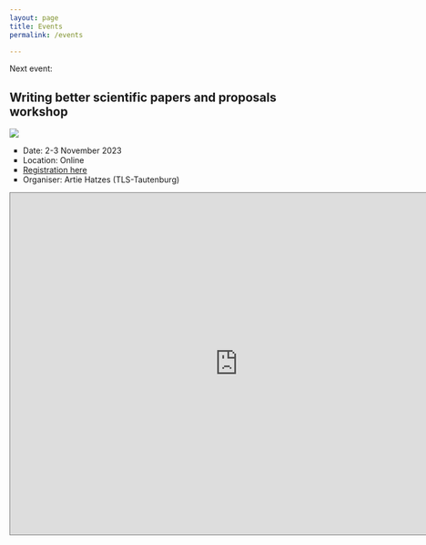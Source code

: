 ```yaml
---
layout: page
title: Events
permalink: /events

---
```


Next event:

<h2>Writing better scientific papers and proposals workshop</h2>
<a target="_blank" href="https://calendar.google.com/calendar/event?action=TEMPLATE&amp;tmeid=MmY0b2FmZXJpcHZzOTNkZW9wNjZnY2VlY28gZXhvd29ybGQuZXVAbQ&amp;tmsrc=exoworld.eu%40gmail.com"><img border="0" src="https://www.google.com/calendar/images/ext/gc_button1_en-GB.gif"></a>

<body>
      <ul type = "square">
         <li>Date: 2-3 November 2023</li>
         <li>Location: Online</li>
         <li><a href="https://events.hifis.net/event/818">Registration here</a></li>
         <li>Organiser: Artie Hatzes (TLS-Tautenburg)</li>
      </ul>
</body>


<iframe src="https://calendar.google.com/calendar/embed?height=600&wkst=1&bgcolor=%23ffffff&ctz=Europe%2FBerlin&title=EXOWORLD%20EVENTS&showCalendars=1&hl=en_GB&src=ZXhvd29ybGQuZXVAZ21haWwuY29t&color=%23039BE5" style="border:solid 1px #777" width="800" height="600" frameborder="0" scrolling="no"></iframe>
